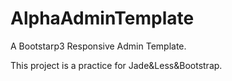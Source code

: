 AlphaAdminTemplate
==================

A Bootstarp3 Responsive Admin Template.

This project is a practice for Jade&Less&Bootstrap.
